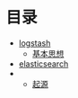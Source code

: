 # 目录
* [logstash](logstash/README.md)
    * [基本思想](logstash/README.md)
* [elasticsearch](elasticsearch/README.MD)
*   * [起源](elasticsearch/background.md)